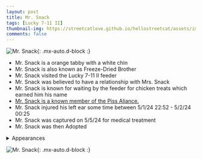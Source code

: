 ```yaml
---
layout: post
title: Mr. Snack
tags: [Lucky 7-11 II]
thumbnail-img: https://streetcatlove.github.io/hellostreetcat/assets/img/mr_snack.png
comments: false
---
```


![Mr. Snack](https://streetcatlove.github.io/hellostreetcat/assets/img/mr_snack.png){: .mx-auto.d-block :}

* Mr. Snack is a orange tabby with a white chin
* Mr. Snack is also known as Freeze-Dried Brother
* Mr. Snack visited the Lucky 7-11 II feeder
* Mr. Snack was believed to have a relationship with Mrs. Snack
* Mr. Snack is known for waiting by the feeder for chicken treats which earned him his name
* [Mr. Snack is a known member of the Piss Aliance.](/hellostreetcat/piss_alliance)
* Mr. Snack injured his left ear some time between 5/1/24 22:52 - 5/2/24 00:25
* Mr. Snack was captured on 5/5/24 for medical treatment
* Mr. Snack was then Adopted

<details>
<summary>Appearances</summary>
<ul>
	<li><a href="https://youtu.be/iSuVDN4P7Ws?si=MiI67i5FuC-3p4bR&t=6347">3/11/24 01:05</a></li>
	<li><a href="https://youtu.be/-jZdD8Fa2NQ?si=qkkKrDcUdnN8qkOM&t=20480">3/24/24 05:49</a></li>
	<li><a href="https://youtu.be/e5SbZ9XuqNk?si=2xYJSJx2Bu6NO1Lj&t=28880">5/1/24 22:36 - Mr. Snack's Last Appearance Before Injury</a></li>
	<li><a href="https://youtu.be/eTX_RQb3sNo?si=iUvxitqiIPckKUFB&t=11348">5/5/24 03:19 - Warning Mr. Snack is Injured in this Video - Mr. Snack is Captured</a></li>
</ul>
</details>

![Mr. Snack](https://streetcatlove.github.io/hellostreetcat/assets/img/mr_snack0.png){: .mx-auto.d-block :}